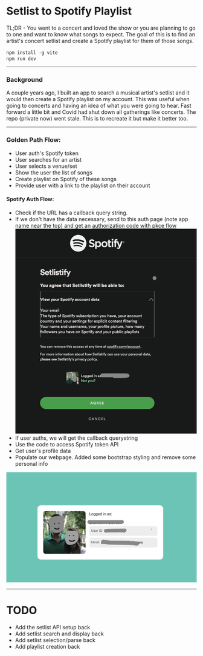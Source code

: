 # Setlist to Spotify Playlist

TL;DR - You went to a concert and loved the show or you are planning to go to one and want to know what songs to expect. The goal of this is to find an artist's concert setlist and create a Spotify playlist for them of those songs.

```
npm install -g vite
npm run dev
```

---
### Background
A couple years ago, I built an app to search a musical artist's setlist and it would then create a Spotify playlist on my account. This was useful when going to concerts and having an idea of what you were going to hear. 
Fast forward a little bit and Covid had shut down all gatherings like concerts. The repo (private now) went stale. This is to recreate it but make it better too.

---

### Golden Path Flow:
- User auth's Spotify token
- User searches for an artist
- User selects a venue/set
- Show the user the list of songs
- Create playlist on Spotify of these songs
- Provide user with a link to the playlist on their account

#### Spotify Auth Flow:
<!-- Following: https://developer.spotify.com/documentation/web-api/howtos/web-app-profile -->
- Check if the URL has a callback query string. 
- If we don't have the data necessary, send to this auth page (note app name near the top) and get an [authorization code with pkce flow](https://developer.spotify.com/documentation/web-api/tutorials/code-pkce-flow)
![](auth-page.png)
- If user auths, we will get the callback querystring
- Use the code to access Spotify token API
- Get user's profile data
- Populate our webpage. Added some bootstrap styling and remove some personal info

![](profile-data-2.png)


---

# TODO
- Add the setlist API setup back
- Add setlist search and display back
- Add setlist selection/parse back
- Add playlist creation back